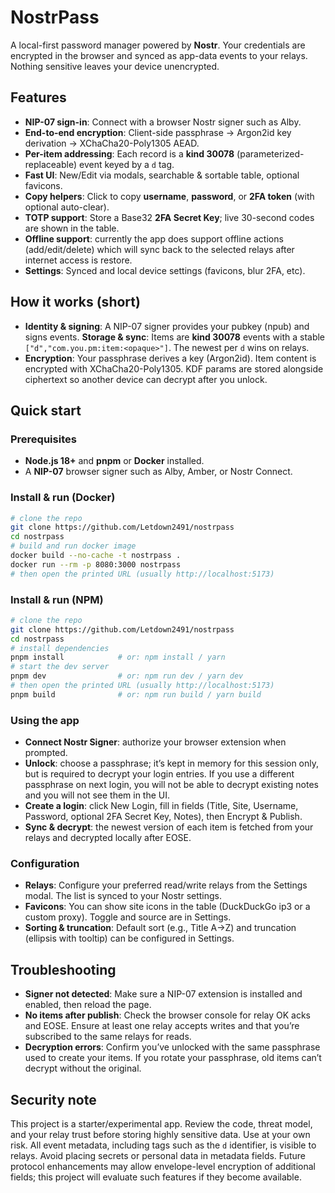 # NostrPass
A local-first password manager powered by **Nostr**. Your credentials are encrypted in the browser and synced as app-data events to your relays. Nothing sensitive leaves your device unencrypted.

## Features
- **NIP-07 sign-in**: Connect with a browser Nostr signer such as Alby.
- **End-to-end encryption**: Client-side passphrase → Argon2id key derivation → XChaCha20-Poly1305 AEAD.
- **Per-item addressing**: Each record is a **kind 30078** (parameterized-replaceable) event keyed by a `d` tag.
- **Fast UI**: New/Edit via modals, searchable & sortable table, optional favicons.
- **Copy helpers**: Click to copy **username**, **password**, or **2FA token** (with optional auto-clear).
- **TOTP support**: Store a Base32 **2FA Secret Key**; live 30-second codes are shown in the table.
- **Offline support**: currently the app does support offline actions (add/edit/delete) which will sync back to the selected relays after internet access is restore.
- **Settings**: Synced and local device settings (favicons, blur 2FA, etc).

## How it works (short)
- **Identity & signing**: A NIP-07 signer provides your pubkey (npub) and signs events.
**Storage & sync**: Items are **kind 30078** events with a stable `["d","com.you.pm:item:<opaque>"]`. The newest per `d` wins on relays.
- **Encryption**: Your passphrase derives a key (Argon2id). Item content is encrypted with XChaCha20-Poly1305. KDF params are stored alongside ciphertext so another device can decrypt after you unlock.

## Quick start

### Prerequisites
- **Node.js 18+** and **pnpm** or **Docker** installed.
- A **NIP-07** browser signer such as Alby, Amber, or Nostr Connect.

### Install & run (Docker)
```bash
# clone the repo
git clone https://github.com/Letdown2491/nostrpass
cd nostrpass
# build and run docker image
docker build --no-cache -t nostrpass .
docker run --rm -p 8080:3000 nostrpass
# then open the printed URL (usually http://localhost:5173)
```

### Install & run (NPM)
```bash
# clone the repo
git clone https://github.com/Letdown2491/nostrpass
cd nostrpass
# install dependencies
pnpm install            # or: npm install / yarn
# start the dev server
pnpm dev                # or: npm run dev / yarn dev
# then open the printed URL (usually http://localhost:5173)
pnpm build              # or: npm run build / yarn build
```

### Using the app
- **Connect Nostr Signer**: authorize your browser extension when prompted.
- **Unlock**: choose a passphrase; it’s kept in memory for this session only, but is required to decrypt your login entries. If you use a different passphrase on next login, you will not be able to decrypt existing notes and you will not see them in the UI.
- **Create a login**: click New Login, fill in fields (Title, Site, Username, Password, optional 2FA Secret Key, Notes), then Encrypt & Publish.
- **Sync & decrypt**: the newest version of each item is fetched from your relays and decrypted locally after EOSE.

### Configuration
- **Relays**: Configure your preferred read/write relays from the Settings modal. The list is synced to your Nostr settings.
- **Favicons**: You can show site icons in the table (DuckDuckGo ip3 or a custom proxy). Toggle and source are in Settings.
- **Sorting & truncation**: Default sort (e.g., Title A→Z) and truncation (ellipsis with tooltip) can be configured in Settings.

## Troubleshooting
- **Signer not detected**: Make sure a NIP-07 extension is installed and enabled, then reload the page.
- **No items after publish**: Check the browser console for relay OK acks and EOSE. Ensure at least one relay accepts writes and that you’re subscribed to the same relays for reads.
- **Decryption errors**: Confirm you’ve unlocked with the same passphrase used to create your items. If you rotate your passphrase, old items can’t decrypt without the original.

## Security note
This project is a starter/experimental app. Review the code, threat model, and your relay trust before storing highly sensitive data. Use at your own risk. All event metadata, including tags such as the `d` identifier, is visible to relays. Avoid placing secrets or personal data in metadata fields. Future protocol enhancements may allow envelope-level encryption of additional fields; this project will evaluate such features if they become available.
